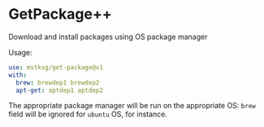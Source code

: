 GetPackage++
===========

Download and install packages using OS package manager

Usage:

```yaml
use: mstksg/get-package@v1
with:
  brew: brewdep1 brewdep2
  apt-get: aptdep1 aptdep2
```

The appropriate package manager will be run on the appropriate OS: `brew` field
will be ignored for `ubuntu` OS, for instance.

